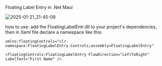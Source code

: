 Floating Label Entry in .Net Maui

![2025-01-21_21-45-09](https://github.com/user-attachments/assets/796e4a14-fb01-40ab-b040-a8d5d61fc274)

how to use:
add the FloatingLabelEntr.dll to your project's dependencies, then in Xaml file declare a namespace like this:
```
xmlns:floatingControls="clr-namespace:FloatingLabelEntry.Controls;assembly=FloatingLabelEntry"

<floatingControls:FloatingLabelEntry FlowDirection="LeftToRight" LabelText="First Name" />
```

